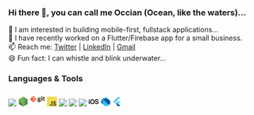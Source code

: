 ### Hi there 👋, you can call me Occian (Ocean, like the waters)...  
👯  I am interested in building mobile-first, fullstack applications...  
🔭  I have recently worked on a Flutter/Firebase app for a small business.  
📫  Reach me:  [Twitter](https://twitter.com/occiandiaali) | [LinkedIn](https://www.linkedin.com/in/occiandiaali) | [Gmail](ocean.diaali@gmail.com)  
😄  Fun fact: I can whistle and blink underwater...  

### Languages &amp; Tools  
<img src="https://user-images.githubusercontent.com/40769994/110233776-a9409980-7f26-11eb-9444-9a7140a02534.png" height="20" border-radius="50%"> <img src="https://raw.githubusercontent.com/github/explore/80688e429a7d4ef2fca1e82350fe8e3517d3494d/topics/nodejs/nodejs.png" height="20" border-radius="50%"> <img src="https://raw.githubusercontent.com/github/explore/80688e429a7d4ef2fca1e82350fe8e3517d3494d/topics/git/git.png" height="30" border-radius="50%"> <img src="https://raw.githubusercontent.com/github/explore/80688e429a7d4ef2fca1e82350fe8e3517d3494d/topics/javascript/javascript.png" height="20" border-radius="50%">    <img src="https://angular.io/assets/images/logos/angular/angular.svg" height="20" border-radius="50%"> <img src="https://cdn4.iconfinder.com/data/icons/logos-3/600/React.js_logo-512.png" height="20" border-radius="50%"> <img src="https://image.flaticon.com/icons/png/128/1265/1265531.png" height="20" border-radius="50%">   <img src="https://raw.githubusercontent.com/github/explore/80688e429a7d4ef2fca1e82350fe8e3517d3494d/topics/ios/ios.png" height="20" border-radius="50%"> <img src="https://raw.githubusercontent.com/github/explore/80688e429a7d4ef2fca1e82350fe8e3517d3494d/topics/dart/dart.png" height="20" border-radius="50%"> <img src="https://raw.githubusercontent.com/github/explore/80688e429a7d4ef2fca1e82350fe8e3517d3494d/topics/flutter/flutter.png" height="20" border-radius="50%">

<!--
**occiandiaali/occiandiaali** is a ✨ _special_ ✨ repository because its `README.md` (this file) appears on your GitHub profile.

Here are some ideas to get you started:

- 🔭 I’m currently working on ...
- 🌱 I’m currently learning ...
- 👯 I’m looking to collaborate on ...
- 🤔 I’m looking for help with ...
- 💬 Ask me about ...
- 📫 How to reach me: ...
- 😄 Pronouns: ...
- ⚡ Fun fact: ...
-->
